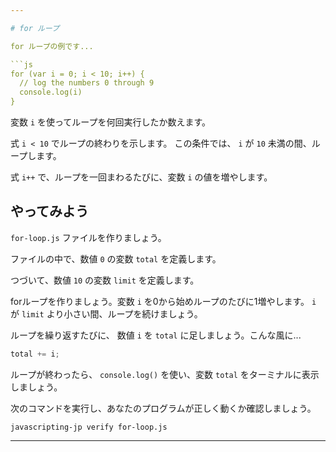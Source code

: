 ```yaml
---

# for ループ

for ループの例です...

```js
for (var i = 0; i < 10; i++) {
  // log the numbers 0 through 9
  console.log(i)
}
```

変数 `i` を使ってループを何回実行したか数えます。

式 `i < 10` でループの終わりを示します。
この条件では、 `i` が `10` 未満の間、ループします。

式 `i++` で、ループを一回まわるたびに、変数 `i` の値を増やします。

## やってみよう

`for-loop.js` ファイルを作りましょう。

ファイルの中で、数値 `0` の変数 `total` を定義します。

つづいて、数値 `10` の変数 `limit` を定義します。

forループを作りましょう。変数 `i` を0から始めループのたびに1増やします。
`i` が `limit` より小さい間、ループを続けましょう。

ループを繰り返すたびに、 数値 `i` を `total` に足しましょう。こんな風に...

```js
total += i;
```

ループが終わったら、 `console.log()` を使い、変数 `total` をターミナルに表示しましょう。

次のコマンドを実行し、あなたのプログラムが正しく動くか確認しましょう。

`javascripting-jp verify for-loop.js`

---
```

